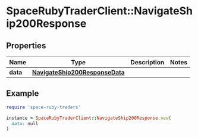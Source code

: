 # SpaceRubyTraderClient::NavigateShip200Response

## Properties

| Name | Type | Description | Notes |
| ---- | ---- | ----------- | ----- |
| **data** | [**NavigateShip200ResponseData**](NavigateShip200ResponseData.md) |  |  |

## Example

```ruby
require 'space-ruby-traders'

instance = SpaceRubyTraderClient::NavigateShip200Response.new(
  data: null
)
```

